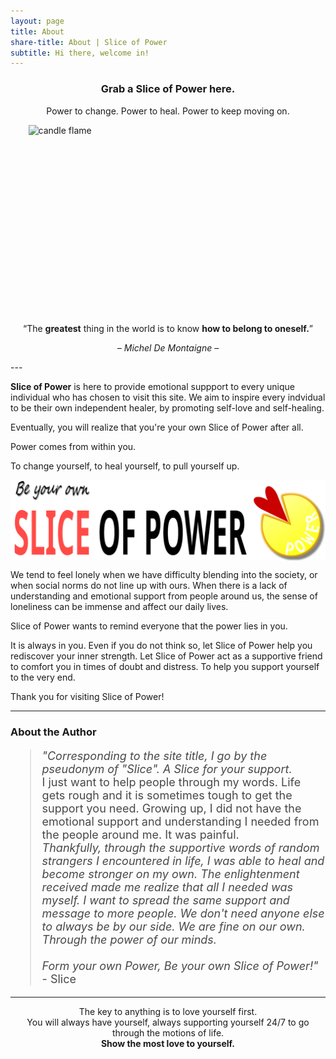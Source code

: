 ```yaml
---
layout: page
title: About
share-title: About | Slice of Power
subtitle: Hi there, welcome in!
---
```


<h3 style="text-align:center;"><b>Grab a Slice of Power here.</b></h3>
<p style="text-align:center;">Power to change. Power to heal. Power to keep moving on.</p>

<img src="https://images.pexels.com/photos/278823/pexels-photo-278823.jpeg?auto=compress&cs=tinysrgb&w=1260&h=750&dpr=2" alt="candle flame" style="width:447px; height:303px; display: block; margin: 0 auto;">

<p style="text-align:center;">“The <b>greatest</b> thing in the world is to know <b>how to belong to oneself.</b>”</p>
<p style="text-align:center;font-size:14px;"><i>– Michel De Montaigne –</i></p>
---

**Slice of Power** is here to provide emotional suppport to every unique individual who has chosen to visit this site. We aim to inspire every indvidual to be their own independent healer, by promoting self-love and self-healing.

Eventually, you will realize that you're your own Slice of Power after all.

Power comes from within you.

To change yourself, to heal yourself, to pull yourself up.

<img src="/assets/img/sliceofpower-banner3.png" alt="Slice of Power Logo" style="display: block; margin: 0 auto;">

We tend to feel lonely when we have difficulty blending into the society, or when social norms do not line up with ours. When there is a lack of understanding and emotional support from people around us, the sense of loneliness can be immense and affect our daily lives.

Slice of Power wants to remind everyone that the power lies in you.

It is always in you. Even if you do not think so, let Slice of Power help you rediscover your inner strength. Let Slice of Power act as a supportive friend to comfort you in times of doubt and distress. To help you support yourself to the very end.

Thank you for visiting Slice of Power!

---

### About the Author

<blockquote style="color:#484848; font-size:18px;"><i>"Corresponding to the site title, I go by the pseudonym of "Slice". A Slice for your support.</i>
<br/>
I just want to help people through my words. Life gets rough and it is sometimes tough to get the support you need. Growing up, I did not have the emotional support and understanding I needed from the people around me. It was painful.</i>
<br/>
<i>Thankfully, through the supportive words of random strangers I encountered in life, I was able to heal and become stronger on my own. The enlightenment received made me realize that all I needed was myself. I want to spread the same support and message to more people. We don't need anyone else to always be by our side. We are fine on our own. Through the power of our minds.</i>
<br/><br/>
<i>Form your own Power, Be your own Slice of Power!"</i> - Slice
</blockquote>

---
<div style="text-align:center;">The key to anything is to love yourself first.
<br/>
You will always have yourself, always supporting yourself 24/7 to go through the motions of life. 
<br/>
<b>Show the most love to yourself.</b></div>
